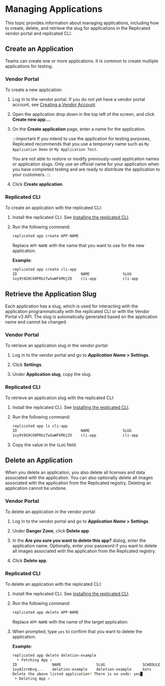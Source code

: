 # Managing Applications

This topic provides information about managing applications, including how to create, delete, and retrieve the slug for applications in the Replicated vendor portal and replicated CLI.

## Create an Application

Teams can create one or more applications. It is common to create multiple applications for testing.

### Vendor Portal

To create a new application:

1. Log in to the vendor portal. If you do not yet have a vendor portal account, see [Creating a Vendor Account](/vendor/vendor-portal-creating-account).

1. Open the application drop down in the top left of the screen, and click **Create new app...**.

1. On the **Create application** page, enter a name for the application.

   :::important
   If you intend to use the application for testing purposes, Replicated recommends that you use a temporary name such as `My Application Demo` or `My Application Test`.

   You are not able to restore or modify previously-used application names or application slugs. Only use an official name for your application when you have completed testing and are ready to distribute the application to your customers.
   :::

1. Click **Create application**.

### Replicated CLI

To create an application with the replicated CLI:

1. Install the replicated CLI. See [Installing the replicated CLI](/reference/replicated-cli-installing).

1. Run the following command:

   ```bash
   replicated app create APP-NAME
   ```
   Replace `APP-NAME` with the name that you want to use for the new application.

   **Example**:

   ```bash
   replicated app create cli-app
   ID                             NAME               SLUG               SCHEDULER
   1xy9t8G9CO0PRGzTwSwWFkMUjZO    cli-app            cli-app            kots
   ```  

## Retrieve the Application Slug

Each application has a slug, which is used for interacting with the application programmatically with the replicated CLI or with the Vendor Portal v3 API. The slug is automatically generated based on the application name and cannot be changed.

### Vendor Portal 

To retrieve an application slug in the vendor portal:

1. Log in to the vendor portal and go to **_Application Name_ > Settings**.

1. Click **Settings**.

1. Under **Application slug**, copy the slug.

### Replicated CLI

To retrieve an application slug with the replicated CLI:

1. Install the replicated CLI. See [Installing the replicated CLI](/reference/replicated-cli-installing).

1. Run the following command:

   ```bash
   replicated app ls cli-app
   ID                             NAME               SLUG               SCHEDULER
   1xy9t8G9CO0PRGzTwSwWFkMUjZO    cli-app            cli-app            kots
   ```

1. Copy the value in the `SLUG` field.

## Delete an Application

When you delete an application, you also delete all licenses and data associated with the application. You can also optionally delete all images associated with the application from the Replicated registry. Deleting an application cannot be undone.

### Vendor Portal 

To delete an application in the vendor portal:

1. Log in to the vendor portal and go to **_Application Name_ > Settings**.

1. Under **Danger Zone**, click **Delete app**.

1. In the **Are you sure you want to delete this app?** dialog, enter the application name. Optionally, enter your password if you want to delete all images associated with the application from the Replicated registry.

1. Click **Delete app**.

### Replicated CLI

To delete an application with the replicated CLI:

1. Install the replicated CLI. See [Installing the replicated CLI](/reference/replicated-cli-installing).

1. Run the following command:

    ```bash
    replicated app delete APP-NAME
    ```
    Replace `APP-NAME` with the name of the target application.

1. When prompted, type `yes` to confirm that you want to delete the application.

   **Example:**

   ```bash
   replicated app delete deletion-example
     • Fetching App ✓
   ID                NAME                SLUG                 SCHEDULER
   1xyAIzrmbvq...    deletion-example    deletion-example     kots
   Delete the above listed application? There is no undo: yes█
    • Deleting App ✓
  ```